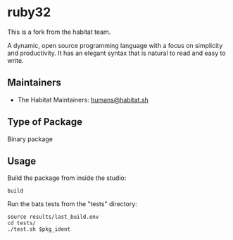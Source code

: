 # ruby32

This is a fork from the habitat team.

A dynamic, open source programming language with a focus on simplicity and productivity. It has an elegant syntax that is natural to read and easy to write.

## Maintainers

* The Habitat Maintainers: <humans@habitat.sh>

## Type of Package

Binary package

## Usage

Build the package from inside the studio:

```
build
```

Run the bats tests from the "tests" directory:

```
source results/last_build.env
cd tests/
./test.sh $pkg_ident
```
